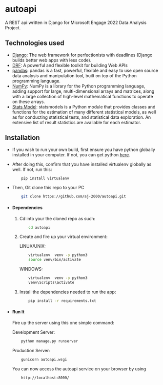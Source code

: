 # autoapi
A REST api written in Django for Microsoft Engage 2022 Data Analysis Project.

## Technologies used
* [Django](https://www.djangoproject.com/): The web framework for perfectionists with deadlines (Django builds better web apps with less code).
* [DRF](www.django-rest-framework.org/): A powerful and flexible toolkit for building Web APIs
* [pandas](https://pandas.pydata.org/): pandas is a fast, powerful, flexible and easy to use open source data analysis and manipulation tool, built on top of the Python programming language.
* [NumPy](https://numpy.org/): NumPy is a library for the Python programming language, adding support for large, multi-dimensional arrays and matrices, along with a large collection of high-level mathematical functions to operate on these arrays.
* [Stats Model](https://www.statsmodels.org/stable/index.html): statsmodels is a Python module that provides classes and functions for the estimation of many different statistical models, as well as for conducting statistical tests, and statistical data exploration. An extensive list of result statistics are available for each estimator.

## Installation
* If you wish to run your own build, first ensure you have python globally installed in your computer. If not, you can get python [here](https://www.python.org").
* After doing this, confirm that you have installed virtualenv globally as well. If not, run this:
    ```bash
        pip install virtualenv
    ```
* Then, Git clone this repo to your PC
    ```bash
        git clone https://github.com/aj-2000/autoapi.git
    ```

* #### Dependencies
    1. Cd into your the cloned repo as such:
        ```bash
            cd autoapi
        ```
    2. Create and fire up your virtual environment:
    
        LINUX/UNIX:
        ```bash
            virtualenv  venv -p python3
            source venv/bin/activate
        ```
        WINDOWS:
        ```bash
            virtualenv  venv -p python3
            venv\Scripts\activate
        
    3. Install the dependencies needed to run the app:
        ```bash
            pip install -r requirements.txt
        ```

* #### Run It
    Fire up the server using this one simple command:
    
    Development Server:
    ```bash
        python manage.py runserver
    ```
    Production Server:
    ```bash
        gunicorn autoapi.wsgi
    ```

    You can now access the autoapi service on your browser by using
    ```
        http://localhost:8000/
    ```
